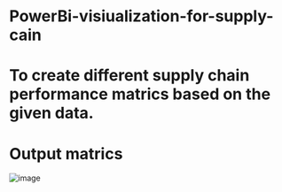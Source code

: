 # PowerBi-visiualization-for-supply-cain
# To create different supply chain performance matrics based on the given data.
# Output matrics 
![image](https://user-images.githubusercontent.com/61402686/198932914-09464c04-9616-44b8-a342-ecc611320516.png)
